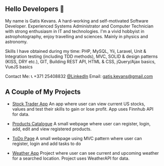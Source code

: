 ## Hello Developers 👋

My name is Gatis Kevans. A hard-working and self-motivated Software Developer. Experienced Systems Administrator and Computer Technician with strong enthusiasm in IT and technologies.
I'm a vivid hobbyist in astrophotography, enjoy travelling and sciences. Mainly in physics and astronomy.

Skills I have obtained during my time: PHP, MySQL, Yii, Laravel, Unit & Integration testing (including TDD methods), MVC, SOLID & design patterns (KISS, DRY etc.), GIT, Building REST API, HTML & CSS, jQuery/Ajax basics, VueJS basics

Contact Me: 📞 +371 25408832 [@LinkedIn](https://www.linkedin.com/in/gatis-kevans/) Email: [gatis.kevans@gmail.com](gatis.kevans@gmail.com)

## A Couple of My Projects

* [Stock Trader App](https://github.com/gatiskevans/stock-trader)
An app where user can view current US stocks, values and test their skills to gain or lose profit. App uses Finnhub API for data.

* [Products Catalogue](https://github.com/gatiskevans/Product-catalogue)
A small webpage where user can register, login, add, edit and view registered products.

* [ToDo Page](https://github.com/gatiskevans/Login-Register-ToDo-App)
A small webpage using MVC pattern where user can register, login and add tasks to do

* [Weather App](https://github.com/gatiskevans/weather-app)
Project where user can see current and upcoming weather for a searched location. Project uses WeatherAPI for data.
